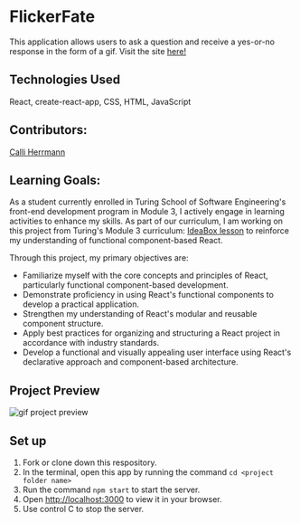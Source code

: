 # FlickerFate
This application allows users to ask a question and receive a yes-or-no response in the form of a gif. Visit the site [here!](https://flickerfate.vercel.app/)

## Technologies Used
React, create-react-app, CSS, HTML, JavaScript

## Contributors:
<a href="https://github.com/CaliHam">Calli Herrmann</a>

## Learning Goals:
As a student currently enrolled in Turing School of Software Engineering's front-end development program in Module 3, I actively engage in learning activities to enhance my skills. As part of our curriculum, I am working on this project from Turing's Module 3 curriculum: <a href="https://frontend.turing.edu/lessons/module-3/react-2-the-how.html">IdeaBox lesson</a> to reinforce my understanding of functional component-based React.

Through this project, my primary objectives are:

- Familiarize myself with the core concepts and principles of React, particularly functional component-based development.
- Demonstrate proficiency in using React's functional components to develop a practical application.
- Strengthen my understanding of React's modular and reusable component structure.
- Apply best practices for organizing and structuring a React project in accordance with industry standards.
- Develop a functional and visually appealing user interface using React's declarative approach and component-based architecture.

## Project Preview
![gif project preview]('public/preview.gif')

## Set up
1. Fork or clone down this respository. 
2. In the terminal, open this app by running the command `cd <project folder name>`
3. Run the command `npm start` to start the server.
4. Open [http://localhost:3000](http://localhost:3000) to view it in your browser.
6. Use control C to stop the server.